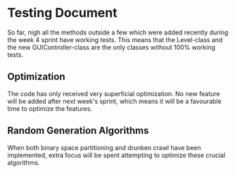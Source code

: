 # Testing Document

So far, nigh all the methods outside a few which were added recently during the week 4 sprint have working tests. This means that the Level-class and the new GUIController-class are the only classes without 100% working tests.

## Optimization

The code has only received very superficial optimization. No new feature will be added after next week's sprint, which means it will be a favourable time to optimize the features.

## Random Generation Algorithms

When both binary space partitioning and drunken crawl have been implemented, extra focus will be spent attempting to optimize these crucial algorithms.
